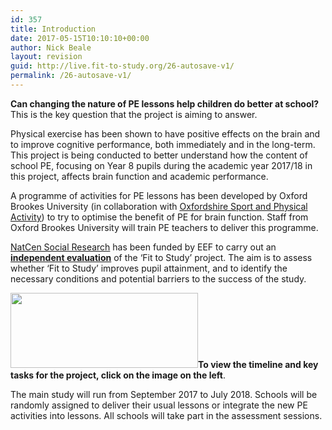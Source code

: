 ```yaml
---
id: 357
title: Introduction
date: 2017-05-15T10:10:10+00:00
author: Nick Beale
layout: revision
guid: http://live.fit-to-study.org/26-autosave-v1/
permalink: /26-autosave-v1/
---
```

**Can changing the nature of PE lessons help children do better at school?** This is the key question that the project is aiming to answer.

Physical exercise has been shown to have positive effects on the brain and to improve cognitive performance, both immediately and in the long-term. This project is being conducted to better understand how the content of school PE, focusing on Year 8 pupils during the academic year 2017/18 in this project, affects brain function and academic performance.

A programme of activities for PE lessons has been developed by Oxford Brookes University (in collaboration with [Oxfordshire Sport and Physical Activity](http://www.oxspa.co.uk/)) to try to optimise the benefit of PE for brain function. Staff from Oxford Brookes University will train PE teachers to deliver this programme.

[NatCen Social Research](http://natcen.ac.uk/taking-part/studies-in-field/fit-to-study/about/) has been funded by EEF to carry out an [**independent evaluation**](https://www.fit-to-study.org/independent-evaluation/) of the &#8216;Fit to Study&#8217; project. The aim is to assess whether &#8216;Fit to Study&#8217; improves pupil attainment, and to identify the necessary conditions and potential barriers to the success of the study.

[<img class="size-medium wp-image-841 alignleft" src="https://i0.wp.com/www.fit-to-study.org/wp-content/uploads/2017/05/timeline_updated.jpg?resize=300%2C120&#038;ssl=1" alt="" width="300" height="120" srcset="https://i0.wp.com/www.fit-to-study.org/wp-content/uploads/2017/05/timeline_updated.jpg?resize=300%2C120&ssl=1 300w, https://i0.wp.com/www.fit-to-study.org/wp-content/uploads/2017/05/timeline_updated.jpg?resize=768%2C307&ssl=1 768w, https://i0.wp.com/www.fit-to-study.org/wp-content/uploads/2017/05/timeline_updated.jpg?resize=1024%2C410&ssl=1 1024w, https://i0.wp.com/www.fit-to-study.org/wp-content/uploads/2017/05/timeline_updated.jpg?w=2000&ssl=1 2000w" sizes="(max-width: 300px) 100vw, 300px" data-recalc-dims="1" />](https://i0.wp.com/www.fit-to-study.org/wp-content/uploads/2017/05/timeline_updated.jpg?ssl=1)**To view the timeline and key tasks for the project, click on the image on the left**.

The main study will run from September 2017 to July 2018. Schools will be randomly assigned to deliver their usual lessons or integrate the new PE activities into lessons. All schools will take part in the assessment sessions.